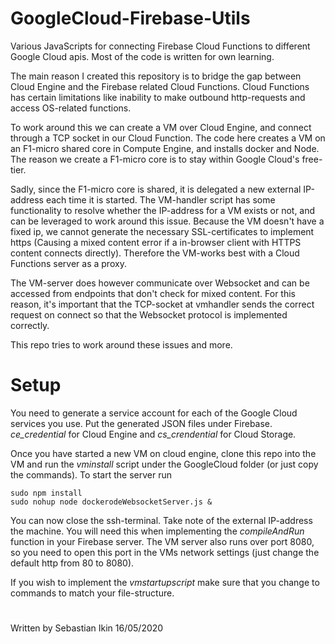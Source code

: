# GoogleCloud-Firebase-Utils
Various JavaScripts for connecting Firebase Cloud Functions to different Google Cloud apis. Most of the code is written for own learning.

The main reason I created this repository is to bridge the gap between
Cloud Engine and the Firebase related Cloud Functions. Cloud Functions
has certain limitations like inability to make outbound http-requests and
access OS-related functions. 

To work around this we can create a VM over Cloud Engine, and connect
through a TCP socket in our Cloud Function. The code here creates a 
VM on an F1-micro shared core in Compute Engine, 
and installs docker and Node. The reason we create a F1-micro core is to stay
within Google Cloud's free-tier. 

Sadly, since the F1-micro core is shared, it is delegated a new external 
IP-address each time it is started. The VM-handler script has some functionality
to resolve whether the IP-address for a VM exists or not, and can be
leveraged to work around this issue. Because the VM doesn't have a fixed
ip, we cannot generate the necessary SSL-certificates to 
implement https (Causing a mixed content error if a in-browser client
with HTTPS content connects directly).
Therefore the VM-works best with a Cloud Functions server as a proxy.

The VM-server does however communicate over Websocket and can be accessed
from endpoints that don't check for mixed content. For this reason, it's important that
the TCP-socket at vmhandler sends the correct request on connect so that
the Websocket protocol is implemented correctly.

This repo tries to work around these issues and more.

# Setup
You need to generate a service account for each of the Google 
Cloud services you use. Put the generated JSON files under Firebase.
_ce_credential_ for Cloud Engine and _cs_crendential_ for Cloud Storage.

Once you have started a new VM on cloud engine, clone this repo
into the VM and run the _vminstall_ script under the GoogleCloud folder
(or just copy the commands). To start the server run 
```console
sudo npm install
sudo nohup node dockerodeWebsocketServer.js &
```
You can now close the ssh-terminal.
Take note of the external IP-address the machine. You will need this 
when implementing the _compileAndRun_ function in your Firebase server. 
The VM server also runs over port 8080, so you need to open this port
in the VMs network settings (just change the default http from 80 to 8080).

If you wish to implement the _vmstartupscript_ make sure that you
change to commands to match your file-structure. 
 

#
Written by Sebastian Ikin 16/05/2020
 